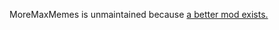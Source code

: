MoreMaxMemes is unmaintained because <a href="https://steamcommunity.com/sharedfiles/filedetails/?id=2554423180">a better mod exists.</a>